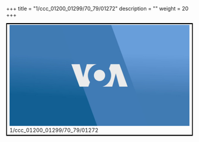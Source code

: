 +++
title = "1/ccc_01200_01299/70_79/01272"
description = ""
weight = 20
+++

<table style="border:2px solid black;max-width:800px;max-height:800px;" 
><tr><td>
<img class="center-fit-jpg"
src="/jpg_/aaa_20190430_NxaOmWaI8sI_01271.jpg">
1/ccc_01200_01299/70_79/01272
</img></td></tr></table>
